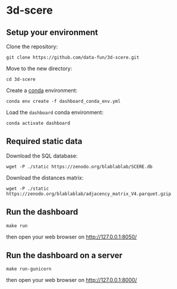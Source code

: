 # 3d-scere

## Setup your environment

Clone the repository:
```
git clone https://github.com/data-fun/3d-scere.git
```

Move to the new directory:
```
cd 3d-scere
```

Create a [conda](https://docs.conda.io/en/latest/miniconda.html) environment:
```
conda env create -f dashboard_conda_env.yml
```

Load the `dashboard` conda environment:
```
conda activate dashboard
```

## Required static data

Download the SQL database:
```
wget -P ./static https://zenodo.org/blablablab/SCERE.db
```

Download the distances matrix:
```
wget -P ./static https://zenodo.org/blablablab/adjacency_matrix_V4.parquet.gzip
```

## Run the dashboard

```
make run
```

then open your web browser on <http://127.0.0.1:8050/>


## Run the dashboard on a server

```
make run-gunicorn
```

then open your web browser on <http://127.0.0.1:8000/>
